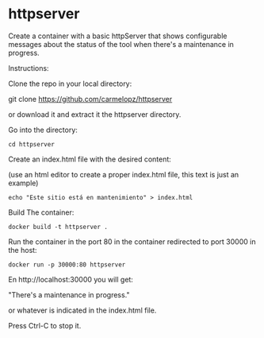 # httpserver

Create a container with a basic httpServer that shows configurable messages about the status of the tool when there's a maintenance in progress. 

Instructions:

Clone the repo in your local directory:

git clone https://github.com/carmelopz/httpserver

or download it and extract it the httpserver directory.

Go into the directory:

    cd httpserver

Create an index.html file with the desired content:

(use an html editor to create a proper index.html file, this text is just an example)

    echo "Este sitio está en mantenimiento" > index.html

Build The container:

    docker build -t httpserver .

Run the container in the port 80 in the container redirected to port 30000 in the host:

    docker run -p 30000:80 httpserver

En http://localhost:30000 you will get:

"There's a maintenance in progress." 

or whatever is indicated in the index.html file.

Press Ctrl-C to stop it.

